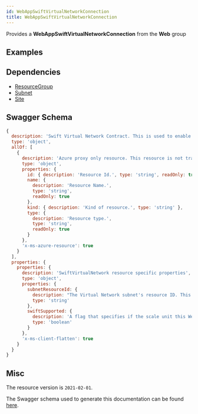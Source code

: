 ```yaml
---
id: WebAppSwiftVirtualNetworkConnection
title: WebAppSwiftVirtualNetworkConnection
---
```

Provides a **WebAppSwiftVirtualNetworkConnection** from the **Web** group
## Examples
## Dependencies
- [ResourceGroup](../Resources/ResourceGroup.md)
- [Subnet](../Network/Subnet.md)
- [Site](../Web/Site.md)
## Swagger Schema
```js
{
  description: 'Swift Virtual Network Contract. This is used to enable the new Swift way of doing virtual network integration.',
  type: 'object',
  allOf: [
    {
      description: 'Azure proxy only resource. This resource is not tracked by Azure Resource Manager.',
      type: 'object',
      properties: {
        id: { description: 'Resource Id.', type: 'string', readOnly: true },
        name: {
          description: 'Resource Name.',
          type: 'string',
          readOnly: true
        },
        kind: { description: 'Kind of resource.', type: 'string' },
        type: {
          description: 'Resource type.',
          type: 'string',
          readOnly: true
        }
      },
      'x-ms-azure-resource': true
    }
  ],
  properties: {
    properties: {
      description: 'SwiftVirtualNetwork resource specific properties',
      type: 'object',
      properties: {
        subnetResourceId: {
          description: "The Virtual Network subnet's resource ID. This is the subnet that this Web App will join. This subnet must have a delegation to Microsoft.Web/serverFarms defined first.",
          type: 'string'
        },
        swiftSupported: {
          description: 'A flag that specifies if the scale unit this Web App is on supports Swift integration.',
          type: 'boolean'
        }
      },
      'x-ms-client-flatten': true
    }
  }
}
```
## Misc
The resource version is `2021-02-01`.

The Swagger schema used to generate this documentation can be found [here](https://github.com/Azure/azure-rest-api-specs/tree/main/specification/web/resource-manager/Microsoft.Web/stable/2021-02-01/WebApps.json).
